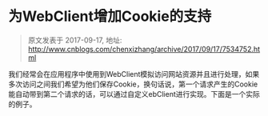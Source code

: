 # 为WebClient增加Cookie的支持 
> 原文发表于 2017-09-17, 地址: http://www.cnblogs.com/chenxizhang/archive/2017/09/17/7534752.html 


  


我们经常会在应用程序中使用到WebClient模拟访问网站资源并且进行处理，如果多次访问之间我们希望为他们保存Cookie，换句话说，第一个请求产生的Cookie能自动带到第二个请求的话，可以通过自定义ebClient进行实现。下面是一个实际的例子。

  


 